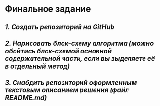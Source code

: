 # Финальное задание
## *1. Создать репозиторий на GitHub*
## *2. Нарисовать блок-схему алгоритма (можно обойтись блок-схемой основной содержательной части, если вы выделяете её в отдельный метод)*
## *3. Снабдить репозиторий оформленным текстовым описанием решения (файл README.md)*